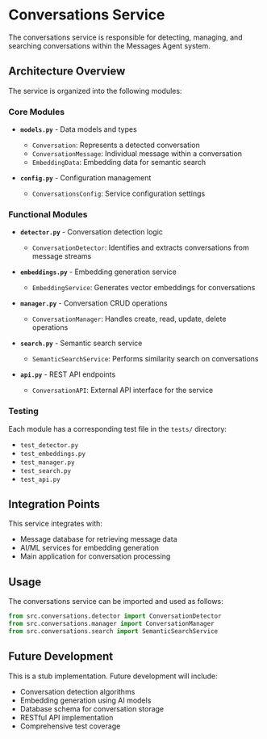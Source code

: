 # Conversations Service

The conversations service is responsible for detecting, managing, and searching conversations within the Messages Agent system.

## Architecture Overview

The service is organized into the following modules:

### Core Modules

- **`models.py`** - Data models and types
  - `Conversation`: Represents a detected conversation
  - `ConversationMessage`: Individual message within a conversation
  - `EmbeddingData`: Embedding data for semantic search

- **`config.py`** - Configuration management
  - `ConversationsConfig`: Service configuration settings

### Functional Modules

- **`detector.py`** - Conversation detection logic
  - `ConversationDetector`: Identifies and extracts conversations from message streams

- **`embeddings.py`** - Embedding generation service
  - `EmbeddingService`: Generates vector embeddings for conversations

- **`manager.py`** - Conversation CRUD operations
  - `ConversationManager`: Handles create, read, update, delete operations

- **`search.py`** - Semantic search service
  - `SemanticSearchService`: Performs similarity search on conversations

- **`api.py`** - REST API endpoints
  - `ConversationAPI`: External API interface for the service

### Testing

Each module has a corresponding test file in the `tests/` directory:
- `test_detector.py`
- `test_embeddings.py`
- `test_manager.py`
- `test_search.py`
- `test_api.py`

## Integration Points

This service integrates with:
- Message database for retrieving message data
- AI/ML services for embedding generation
- Main application for conversation processing

## Usage

The conversations service can be imported and used as follows:

```python
from src.conversations.detector import ConversationDetector
from src.conversations.manager import ConversationManager
from src.conversations.search import SemanticSearchService
```

## Future Development

This is a stub implementation. Future development will include:
- Conversation detection algorithms
- Embedding generation using AI models
- Database schema for conversation storage
- RESTful API implementation
- Comprehensive test coverage